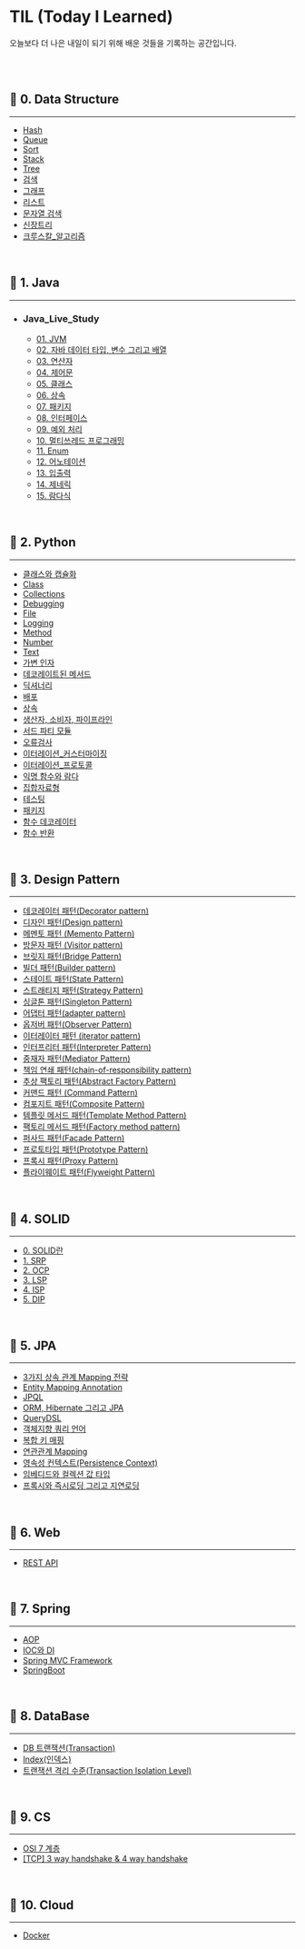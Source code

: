 # TIL (Today I Learned)

오늘보다 더 나은 내일이 되기 위해 배운 것들을 기록하는 공간입니다.

<br/>

<br/>

## 📌  0. Data Structure

---
- [Hash](./0.%20Data%20Structure/Hash.md)
- [Queue](./0.%20Data%20Structure/Queue.md)
- [Sort](./0.%20Data%20Structure/Sort.md)
- [Stack](./0.%20Data%20Structure/Stack.md)
- [Tree](./0.%20Data%20Structure/Tree.md)
- [검색](./0.%20Data%20Structure/검색.md)
- [그래프](./0.%20Data%20Structure/그래프.md)
- [리스트](./0.%20Data%20Structure/리스트.md)
- [문자열 검색](./0.%20Data%20Structure/문자열%20검색.md)
- [신장트리](./0.%20Data%20Structure/신장트리.md)
- [크루스칼_알고리즘](./0.%20Data%20Structure/크루스칼_알고리즘.md)

<br/>

## 📌  1. Java

---
- ### Java_Live_Study
  - [01. JVM](./1.%20Java/Java_Live_Study/01.%20JVM.md)
  - [02. 자바 데이터 타입, 변수 그리고 배열](./1.%20Java/Java_Live_Study/02.%20자바%20데이터%20타입,%20변수%20그리고%20배열.md)
  - [03. 연산자](./1.%20Java/Java_Live_Study/03.%20연산자.md)
  - [04. 제어문](./1.%20Java/Java_Live_Study/04.%20제어문.md)
  - [05. 클래스](./1.%20Java/Java_Live_Study/05.%20클래스.md)
  - [06. 상속](./1.%20Java/Java_Live_Study/06.%20상속.md)
  - [07. 패키지](./1.%20Java/Java_Live_Study/07.%20패키지.md)
  - [08. 인터페이스](./1.%20Java/Java_Live_Study/08.%20인터페이스.md)
  - [09. 예외 처리](./1.%20Java/Java_Live_Study/09.%20예외%20처리.md)
  - [10. 멀티쓰레드 프로그래밍](./1.%20Java/Java_Live_Study/10.%20멀티쓰레드%20프로그래밍.md)
  - [11. Enum](./1.%20Java/Java_Live_Study/11.%20Enum.md)
  - [12. 어노테이션](./1.%20Java/Java_Live_Study/12.%20어노테이션.md)
  - [13. 입출력](./1.%20Java/Java_Live_Study/13.%20입출력.md)
  - [14. 제네릭](./1.%20Java/Java_Live_Study/14.%20제네릭.md)
  - [15. 람다식](./1.%20Java/Java_Live_Study/15.%20람다식.md)

<br/>

## 📌  2. Python

---
- [ 클래스와 캡슐화](./2.%20Python/%20클래스와%20캡슐화.md)
- [Class](./2.%20Python/Class.md)
- [Collections](./2.%20Python/Collections.md)
- [Debugging](./2.%20Python/Debugging.md)
- [File](./2.%20Python/File.md)
- [Logging](./2.%20Python/Logging.md)
- [Method](./2.%20Python/Method.md)
- [Number](./2.%20Python/Number.md)
- [Text](./2.%20Python/Text.md)
- [가변 인자](./2.%20Python/가변%20인자.md)
- [데코레이트된 메서드](./2.%20Python/데코레이트된%20메서드.md)
- [딕셔너리](./2.%20Python/딕셔너리.md)
- [배포](./2.%20Python/배포.md)
- [상속](./2.%20Python/상속.md)
- [생산자, 소비자, 파이프라인](./2.%20Python/생산자,%20소비자,%20파이프라인.md)
- [서드 파티 모듈](./2.%20Python/서드%20파티%20모듈.md)
- [오류검사](./2.%20Python/오류검사.md)
- [이터레이션_커스터마이징](./2.%20Python/이터레이션_커스터마이징.md)
- [이터레이션_프로토콜](./2.%20Python/이터레이션_프로토콜.md)
- [익명 함수와 람다](./2.%20Python/익명%20함수와%20람다.md)
- [집합자료형](./2.%20Python/집합자료형.md)
- [테스팅](./2.%20Python/테스팅.md)
- [패키지](./2.%20Python/패키지.md)
- [함수 데코레이터](./2.%20Python/함수%20데코레이터.md)
- [함수 반환](./2.%20Python/함수%20반환.md)

<br/>

## 📌  3. Design Pattern

---
- [데코레이터 패턴(Decorator pattern)](./3.%20Design%20Pattern/데코레이터%20패턴(Decorator%20pattern).md)
- [디자인 패턴(Design pattern)](./3.%20Design%20Pattern/디자인%20패턴(Design%20pattern).md)
- [메멘토 패턴 (Memento Pattern)](./3.%20Design%20Pattern/메멘토%20패턴%20(Memento%20Pattern).md)
- [방문자 패턴 (Visitor pattern)](./3.%20Design%20Pattern/방문자%20패턴%20(Visitor%20pattern).md)
- [브릿지 패턴(Bridge Pattern)](./3.%20Design%20Pattern/브릿지%20패턴(Bridge%20Pattern).md)
- [빌더 패턴(Builder pattern)](./3.%20Design%20Pattern/빌더%20패턴(Builder%20pattern).md)
- [스테이트 패턴(State Pattern)](./3.%20Design%20Pattern/스테이트%20패턴(State%20Pattern).md)
- [스트래티지 패턴(Strategy Pattern)](./3.%20Design%20Pattern/스트래티지%20패턴(Strategy%20Pattern).md)
- [싱글톤 패턴(Singleton Pattern)](./3.%20Design%20Pattern/싱글톤%20패턴(Singleton%20Pattern).md)
- [어댑터 패턴(adapter pattern)](./3.%20Design%20Pattern/어댑터%20패턴(adapter%20pattern).md)
- [옵저버 패턴(Observer Pattern)](./3.%20Design%20Pattern/옵저버%20패턴(Observer%20Pattern).md)
- [이터레이터 패턴 (iterator pattern)](./3.%20Design%20Pattern/이터레이터%20패턴%20(iterator%20pattern).md)
- [인터프리터 패턴(Interpreter Pattern)](./3.%20Design%20Pattern/인터프리터%20패턴(Interpreter%20Pattern).md)
- [중재자 패턴(Mediator Pattern)](./3.%20Design%20Pattern/중재자%20패턴(Mediator%20Pattern).md)
- [책임 연쇄 패턴(chain-of-responsibility pattern)](./3.%20Design%20Pattern/책임%20연쇄%20패턴(chain-of-responsibility%20pattern).md)
- [추상 팩토리 패턴(Abstract Factory Pattern)](./3.%20Design%20Pattern/추상%20팩토리%20패턴(Abstract%20Factory%20Pattern).md)
- [커맨드 패턴 (Command Pattern)](./3.%20Design%20Pattern/커맨드%20패턴%20(Command%20Pattern).md)
- [컴포지트 패턴(Composite Pattern)](./3.%20Design%20Pattern/컴포지트%20패턴(Composite%20Pattern).md)
- [템플릿 메서드 패턴(Template Method Pattern)](./3.%20Design%20Pattern/템플릿%20메서드%20패턴(Template%20Method%20Pattern).md)
- [팩토리 메서드 패턴(Factory method pattern)](./3.%20Design%20Pattern/팩토리%20메서드%20패턴(Factory%20method%20pattern).md)
- [퍼사드 패턴(Facade Pattern)](./3.%20Design%20Pattern/퍼사드%20패턴(Facade%20Pattern).md)
- [프로토타입 패턴(Prototype Pattern)](./3.%20Design%20Pattern/프로토타입%20패턴(Prototype%20Pattern).md)
- [프록시 패턴(Proxy Pattern)](./3.%20Design%20Pattern/프록시%20패턴(Proxy%20Pattern).md)
- [플라이웨이트 패턴(Flyweight Pattern)](./3.%20Design%20Pattern/플라이웨이트%20패턴(Flyweight%20Pattern).md)

<br/>

## 📌  4. SOLID

---
- [0. SOLID란](./4.%20SOLID/0.%20SOLID란.md)
- [1. SRP](./4.%20SOLID/1.%20SRP.md)
- [2. OCP](./4.%20SOLID/2.%20OCP.md)
- [3. LSP](./4.%20SOLID/3.%20LSP.md)
- [4. ISP](./4.%20SOLID/4.%20ISP.md)
- [5. DIP](./4.%20SOLID/5.%20DIP.md)

<br/>

## 📌  5. JPA

---
- [3가지 상속 관계 Mapping 전략](./5.%20JPA/3가지%20상속%20관계%20Mapping%20전략.md)
- [Entity Mapping Annotation](./5.%20JPA/Entity%20Mapping%20Annotation.md)
- [JPQL](./5.%20JPA/JPQL.md)
- [ORM, Hibernate 그리고 JPA](./5.%20JPA/ORM,%20Hibernate%20그리고%20JPA.md)
- [QueryDSL](./5.%20JPA/QueryDSL.md)
- [객체지향 쿼리 언어](./5.%20JPA/객체지향%20쿼리%20언어.md)
- [복합 키 매핑](./5.%20JPA/복합%20키%20매핑.md)
- [연관관계 Mapping](./5.%20JPA/연관관계%20Mapping.md)
- [영속성 컨텍스트(Persistence Context)](./5.%20JPA/영속성%20컨텍스트(Persistence%20Context).md)
- [임베디드와 컬렉션 값 타입](./5.%20JPA/임베디드와%20컬렉션%20값%20타입.md)
- [프록시와 즉시로딩 그리고 지연로딩](./5.%20JPA/프록시와%20즉시로딩%20그리고%20지연로딩.md)

<br/>

## 📌  6. Web

---
- [REST API](./6.%20Web/REST%20API.md)

<br/>

## 📌  7. Spring

---
- [AOP](./7.%20Spring/AOP.md)
- [IOC와 DI](./7.%20Spring/IOC와%20DI.md)
- [Spring MVC Framework](./7.%20Spring/Spring%20MVC%20Framework.md)
- [SpringBoot](./7.%20Spring/SpringBoot.md)

<br/>

## 📌  8. DataBase

---
- [DB 트랜잭션(Transaction)](./8.%20DataBase/DB%20트랜잭션(Transaction).md)
- [Index(인덱스)](./8.%20DataBase/Index(인덱스).md)
- [트랜잭션 격리 수준(Transaction Isolation Level) ](./8.%20DataBase/트랜잭션%20격리%20수준(Transaction%20Isolation%20Level)%20.md)

<br/>

## 📌  9. CS

---
- [OSI 7 계층](./9.%20CS/OSI%207%20계층.md)
- [[TCP] 3 way handshake & 4 way handshake](./9.%20CS/[TCP]%203%20way%20handshake%20&%204%20way%20handshake.md)

<br/>

## 📌  10. Cloud

---
- [Docker](./10.%20Cloud/Docker.md)
